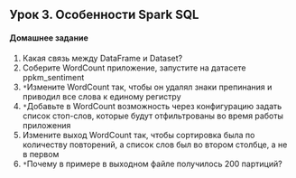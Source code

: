 ## Урок 3. Особенности Spark SQL
#### Домашнее задание
1. Какая связь между DataFrame и Dataset?
2. Соберите WordCount приложение, запустите на датасете ppkm_sentiment
3. `*`Измените WordCount так, чтобы он удалял знаки препинания и приводил все слова к единому регистру
4. `*`Добавьте в WordCount возможность через конфигурацию задать список стоп-слов, которые будут отфильтрованы во время работы приложения
5. Измените выход WordCount так, чтобы сортировка была по количеству повторений, а список слов был во втором столбце, а не в первом
6. `*`Почему в примере в выходном файле получилось 200 партиций?
